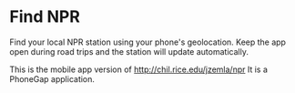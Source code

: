 Find NPR
=======

Find your local NPR station using your phone's geolocation. Keep the app open during road trips and the station will update automatically.

This is the mobile app version of http://chil.rice.edu/jzemla/npr
It is a PhoneGap application.
